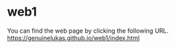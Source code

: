 # web1
You can find the web page by clicking the following URL.
https://genuinelukas.github.io/web1/index.html
